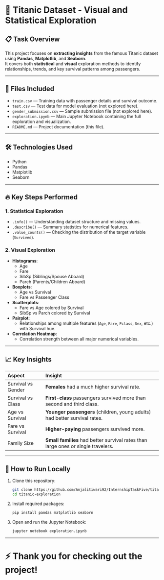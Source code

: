 # 🚢 Titanic Dataset - Visual and Statistical Exploration

## 📋 Task Overview

This project focuses on **extracting insights** from the famous Titanic dataset using **Pandas**, **Matplotlib**, and **Seaborn**.  
It covers both **statistical** and **visual** exploration methods to identify relationships, trends, and key survival patterns among passengers.

---

## 📂 Files Included
- `train.csv` — Training data with passenger details and survival outcome.
- `test.csv` — Test data for model evaluation (not explored here).
- `gender_submission.csv` — Sample submission file (not explored here).
- `exploration.ipynb` — Main Jupyter Notebook containing the full exploration and visualization.
- `README.md` — Project documentation (this file).

---

## 🛠 Technologies Used
- Python
- Pandas
- Matplotlib
- Seaborn

---

## 🔥 Key Steps Performed

### 1. Statistical Exploration
- `.info()` — Understanding dataset structure and missing values.
- `.describe()` — Summary statistics for numerical features.
- `.value_counts()` — Checking the distribution of the target variable (`Survived`).

### 2. Visual Exploration
- **Histograms**:
  - Age
  - Fare
  - SibSp (Siblings/Spouse Aboard)
  - Parch (Parents/Children Aboard)
- **Boxplots**:
  - Age vs Survival
  - Fare vs Passenger Class
- **Scatterplots**:
  - Fare vs Age colored by Survival
  - SibSp vs Parch colored by Survival
- **Pairplot**:
  - Relationships among multiple features (`Age`, `Fare`, `Pclass`, `Sex`, etc.) with Survival hue.
- **Correlation Heatmap**:
  - Correlation strength between all major numerical variables.

---

## 📈 Key Insights
| Aspect | Insight |
|:-------|:--------|
| Survival vs Gender | **Females** had a much higher survival rate. |
| Survival vs Class | **First-class** passengers survived more than second and third class. |
| Age vs Survival | **Younger passengers** (children, young adults) had better survival rates. |
| Fare vs Survival | **Higher-paying** passengers survived more. |
| Family Size | **Small families** had better survival rates than large ones or single travelers. |

---

## 🚀 How to Run Locally
1. Clone this repository:
   ```bash
   git clone https://github.com/Anjalitiwari92/InternshipTaskFive/titanic-exploration.git
   cd titanic-exploration
   ```

2. Install required packages:
   ```bash
   pip install pandas matplotlib seaborn
   ```

3. Open and run the Jupyter Notebook:
   ```bash
   jupyter notebook exploration.ipynb
   ```

---


# ⚡ Thank you for checking out the project!
